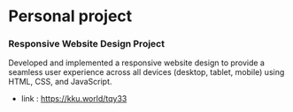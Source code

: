 # Personal project
### Responsive Website Design Project
  Developed and implemented a responsive website design to provide a seamless
  user experience across all devices (desktop, tablet, mobile)
  using HTML, CSS, and JavaScript.
- link : https://kku.world/tqy33

  
